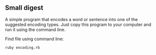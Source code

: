 ## Small digest

A simple program that encodes a word or sentence into one of the suggested encoding types.
Just copy this program to your computer and run it using the command line.

Find file using command line:
```
ruby encoding.rb
```

